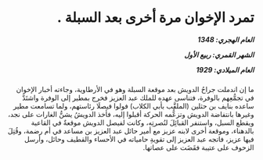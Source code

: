 <h1 dir="rtl">تمرد الإخوان مرة أخرى بعد السبلة .</h1>

<h5 dir="rtl">العام الهجري:  1348

الشهر القمري: ربيع الأول

العام الميلادي: 1929</h5>

<p dir="rtl">ما إن اندملت جراحُ الدويش بعد موقعة السبلة وهو في الأرطاوية، وجاءته أخبار الإخوان في تجمُّعِهم بالوفرة، فتناسى عهده للملك عبد العزيز فخرج بمطير إلى الوفرة واشتَدَّ ساعده بنايف بن حثلين (الملقَّب بأبي الكلاب) فولوا فيصلَا رئاستهم، ولما تسامعت مطير وغيرها بانتفاضة الدويش وتزعُّمه الحركة أقبلوا إليه، فأخذ الدويشُ يشنُّ الغارات على نجد، ويقطع السبل، واستنفر القبائِلَ لنُصرتِه، وكانت لفيصل الدويش موقعةٌ في القاعية بالدهناء، وموقعة أخرى لابنه عزيز مع أمير حائل عبد العزيز بن مساعد في أم رضمة، وقُتِلَ فيها عزيز، فاتجه عبد العزيز إلى تقويةِ حامياته في الأحساء والقطيف وحائل، وأرسل الزحوف على عتيبة فقَضَت على عصاتها.</p></br>
